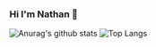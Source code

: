 ### Hi I'm Nathan 👋

![Anurag's github stats](https://github-readme-stats.vercel.app/api?username=ufo060204&theme=tokyonightshow_icons=true)
![Top Langs](https://github-readme-stats.vercel.app/api/top-langs/?username=ufo060204&layout=compact&theme=tokyonight)


